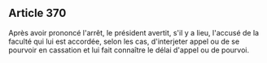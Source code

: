 Article 370
----
Après avoir prononcé l'arrêt, le président avertit, s'il y a lieu, l'accusé de
la faculté qui lui est accordée, selon les cas, d'interjeter appel ou de se
pourvoir en cassation et lui fait connaître le délai d'appel ou de pourvoi.
